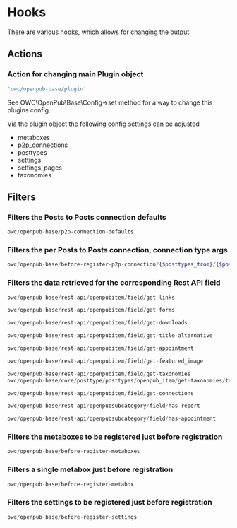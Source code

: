 # Hooks

There are various [hooks](https://codex.wordpress.org/Plugin_API/Hooks), which allows for changing the output.

## Actions

### Action for changing main Plugin object

```php
'owc/openpub-base/plugin'
```

See OWC\OpenPub\Base\Config->set method for a way to change this plugins config.

Via the plugin object the following config settings can be adjusted

- metaboxes
- p2p_connections
- posttypes
- settings
- settings_pages
- taxonomies

## Filters

### Filters the Posts to Posts connection defaults

```php
owc/openpub-base/p2p-connection-defaults
```

### Filters the per Posts to Posts connection, connection type args

```php
owc/openpub-base/before-register-p2p-connection/{$posttypes_from}/{$posttypes_to]}
```

### Filters the data retrieved for the corresponding Rest API field

```php
owc/openpub-base/rest-api/openpubitem/field/get-links
```

```php
owc/openpub-base/rest-api/openpubitem/field/get-forms
```

```php
owc/openpub-base/rest-api/openpubitem/field/get-downloads
```

```php
owc/openpub-base/rest-api/openpubitem/field/get-title-alternative
```

```php
owc/openpub-base/rest-api/openpubitem/field/get-appointment
```

```php
owc/openpub-base/rest-api/openpubitem/field/get-featured_image
```

```php
owc/openpub-base/rest-api/openpubitem/field/get-taxonomies
owc/openpub-base/core/posttype/posttypes/openpub_item/get-taxonomies/taxonomy-ids
```

```php
owc/openpub-base/rest-api/openpubitem/field/get-connections
```

```php
owc/openpub-base/rest-api/openpubsubcategory/field/has-report
```

```php
owc/openpub-base/rest-api/openpubsubcategory/field/has-appointment
```

### Filters the metaboxes to be registered just before registration

```php
owc/openpub-base/before-register-metaboxes
```

### Filters a single metabox just before registration

```php
owc/openpub-base/before-register-metabox
```

### Filters the settings to be registered just before registration

```php
owc/openpub-base/before-register-settings
```
